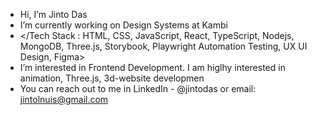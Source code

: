 - Hi, I’m Jinto Das
- I’m currently working on Design Systems at Kambi
- </Tech Stack : HTML, CSS, JavaScript, React, TypeScript, Nodejs, MongoDB, Three.js, Storybook, Playwright Automation Testing, UX UI Design, Figma>
- I’m interested in Frontend Development. I am higlhy interested in animation, Three.js, 3d-website developmen
- You can reach out to me in LinkedIn - @jintodas or email: jintolnuis@gmail.com


